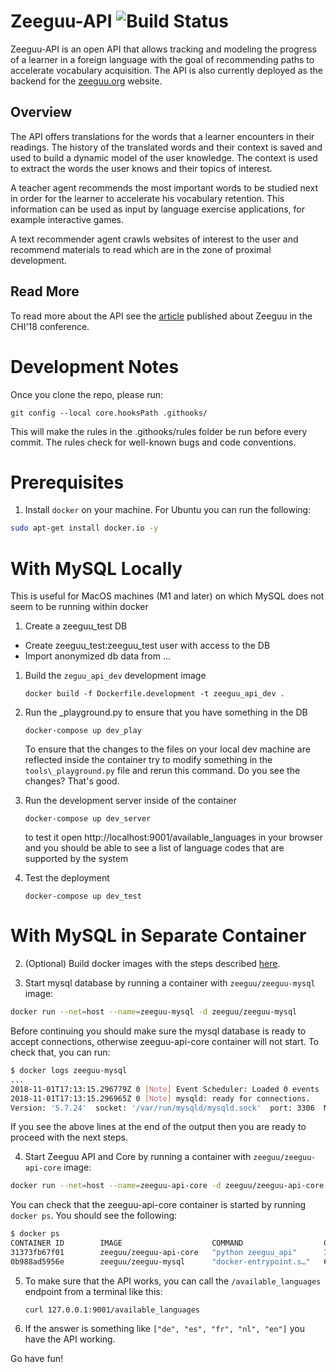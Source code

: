 # Zeeguu-API ![Build Status](https://github.com/zeeguu-ecosystem/Zeeguu-API/actions/workflows/test.yml/badge.svg)

Zeeguu-API is an open API that allows tracking and modeling the progress of a learner in a foreign language with the goal of recommending paths to accelerate vocabulary acquisition. The API is also currently deployed as the backend for the [zeeguu.org](https://zeeguu.org) website.

## Overview

The API offers translations for the words that a learner encounters in their readings. The history of the translated words and their context is saved and used to build a dynamic model of the user knowledge. The context is used to extract the words the user knows and their topics of interest.

A teacher agent recommends the most important words to be studied next in order for the learner to accelerate his vocabulary retention. This information can be used as input by language exercise applications, for example interactive games.

A text recommender agent crawls websites of interest to the user and recommend materials to read which are in the zone of proximal development.

## Read More

To read more about the API see the [article](https://www.researchgate.net/publication/322489283_As_We_May_Study_Towards_the_Web_as_a_Personalized_Language_Textbook) published about Zeeguu in the CHI'18 conference.

# Development Notes

Once you clone the repo, please run:

    git config --local core.hooksPath .githooks/

This will make the rules in the .githooks/rules
folder be run before every commit. The rules
check for well-known bugs and code conventions.

# Prerequisites

1. Install `docker` on your machine. For Ubuntu you can run the following:

```sh
sudo apt-get install docker.io -y
```

# With MySQL Locally

This is useful for MacOS machines (M1 and later) on which MySQL does not seem to be running within docker

1. Create a zeeguu_test DB

- Create zeeguu_test:zeeguu_test user with access to the DB
- Import anonymized db data from ...

1. Build the `zeguu_api_dev` development image

   `docker build -f Dockerfile.development -t zeeguu_api_dev .`

2. Run the \_playground.py to ensure that you have something in the DB

   `docker-compose up dev_play`

   To ensure that the changes to the files on your local dev machine are reflected inside the container try to modify something in the `tools\_playground.py` file and rerun this command. Do you see the changes? That's good.

3. Run the development server inside of the container

   `docker-compose up dev_server`

   to test it open http://localhost:9001/available_languages in your browser and you should be able to see a list of language codes that are supported by the system

4. Test the deployment

   `docker-compose up dev_test`

# With MySQL in Separate Container

2. (Optional) Build docker images with the steps described [here](/docker/README.md).

3. Start mysql database by running a container with `zeeguu/zeeguu-mysql` image:

```sh
docker run --net=host --name=zeeguu-mysql -d zeeguu/zeeguu-mysql
```

Before continuing you should make sure the mysql database is ready to accept connections, otherwise zeeguu-api-core container will not start.
To check that, you can run:

```sh
$ docker logs zeeguu-mysql
...
2018-11-01T17:13:15.296779Z 0 [Note] Event Scheduler: Loaded 0 events
2018-11-01T17:13:15.296965Z 0 [Note] mysqld: ready for connections.
Version: '5.7.24'  socket: '/var/run/mysqld/mysqld.sock'  port: 3306  MySQL Community Server (GPL)
```

If you see the above lines at the end of the output then you are ready to proceed with the next steps.

4. Start Zeeguu API and Core by running a container with `zeeguu/zeeguu-api-core` image:

```sh
docker run --net=host --name=zeeguu-api-core -d zeeguu/zeeguu-api-core
```

You can check that the zeeguu-api-core container is started by running `docker ps`. You should see the following:

```sh
$ docker ps
CONTAINER ID        IMAGE                    COMMAND                  CREATED             STATUS              PORTS               NAMES
31373fb67f01        zeeguu/zeeguu-api-core   "python zeeguu_api"      1 second ago        Up 1 second                             zeeguu-api-core
0b988ad5956e        zeeguu/zeeguu-mysql      "docker-entrypoint.s…"   6 minutes ago       Up 6 minutes                            zeeguu-mysql
```

5. To make sure that the API works, you can call the `/available_languages` endpoint from a terminal like this:

   `curl 127.0.0.1:9001/available_languages`

6. If the answer is something like `["de", "es", "fr", "nl", "en"]` you have the API working.

Go have fun!
